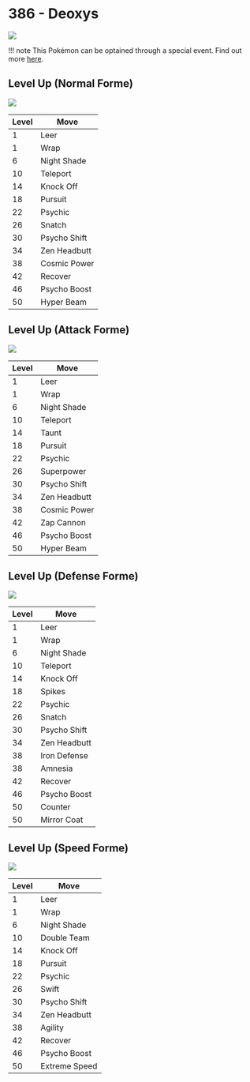 # 386 - Deoxys
![][386]

!!! note
    This Pokémon can be optained through a special event. Find out more [here](../../../special_events/#deoxys).

## Level Up (Normal Forme)
![][386-normal]

Level | Move
---   | ---
  1   | Leer
  1   | Wrap
  6   | Night Shade
 10   | Teleport
 14   | Knock Off
 18   | Pursuit
 22   | Psychic
 26   | Snatch
 30   | Psycho Shift
 34   | Zen Headbutt
 38   | Cosmic Power
 42   | Recover
 46   | Psycho Boost
 50   | Hyper Beam

## Level Up (Attack Forme)
![][386-attack]

Level | Move
---   | ---
  1   | Leer
  1   | Wrap
  6   | Night Shade
 10   | Teleport
 14   | Taunt
 18   | Pursuit
 22   | Psychic
 26   | Superpower
 30   | Psycho Shift
 34   | Zen Headbutt
 38   | Cosmic Power
 42   | Zap Cannon
 46   | Psycho Boost
 50   | Hyper Beam

## Level Up (Defense Forme)
![][386-defense]

Level | Move
---   | ---
  1   | Leer
  1   | Wrap
  6   | Night Shade
 10   | Teleport
 14   | Knock Off
 18   | Spikes
 22   | Psychic
 26   | Snatch
 30   | Psycho Shift
 34   | Zen Headbutt
 38   | Iron Defense
 38   | Amnesia
 42   | Recover
 46   | Psycho Boost
 50   | Counter
 50   | Mirror Coat

## Level Up (Speed Forme)
![][386-speed]

Level | Move
---   | ---
  1   | Leer
  1   | Wrap
  6   | Night Shade
 10   | Double Team
 14   | Knock Off
 18   | Pursuit
 22   | Psychic
 26   | Swift
 30   | Psycho Shift
 34   | Zen Headbutt
 38   | Agility
 42   | Recover
 46   | Psycho Boost
 50   | Extreme Speed



[386-attack]: ../img/pokemon/386-attack.png
[386-defense]: ../img/pokemon/386-defense.png
[386-normal]: ../img/pokemon/386-normal.png
[386-speed]: ../img/pokemon/386-speed.png
[386]: ../img/pokemon/386.png
